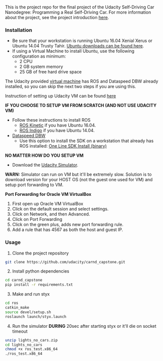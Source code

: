 This is the project repo for the final project of the Udacity Self-Driving Car Nanodegree: Programming a Real Self-Driving Car. For more information about the project, see the project introduction [here](https://classroom.udacity.com/nanodegrees/nd013/parts/6047fe34-d93c-4f50-8336-b70ef10cb4b2/modules/e1a23b06-329a-4684-a717-ad476f0d8dff/lessons/462c933d-9f24-42d3-8bdc-a08a5fc866e4/concepts/5ab4b122-83e6-436d-850f-9f4d26627fd9).

### Installation 

* Be sure that your workstation is running Ubuntu 16.04 Xenial Xerus or Ubuntu 14.04 Trusty Tahir. [Ubuntu downloads can be found here](https://www.ubuntu.com/download/desktop). 
* If using a Virtual Machine to install Ubuntu, use the following configuration as minimum:
  * 2 CPU
  * 2 GB system memory
  * 25 GB of free hard drive space
  
  
  
The Udacity provided [virtual machine](https://s3-us-west-1.amazonaws.com/udacity-selfdrivingcar/Udacity_VM_Base_V1.0.0.zip) has ROS and Dataspeed DBW already installed, so you can skip the next two steps if you are using this. 
  
Instruction of setting up Udacity VM can be found [here](https://classroom.udacity.com/nanodegrees/nd013/parts/6047fe34-d93c-4f50-8336-b70ef10cb4b2/modules/e1a23b06-329a-4684-a717-ad476f0d8dff/lessons/7e3627d7-14f7-4a33-9dbf-75c98a6e411b/concepts/8c742938-8436-4d3d-9939-31e40284e7a6)

  
**IF YOU CHOOSE TO SETUP VM FROM SCRATCH (AND NOT USE UDACITY VM)**

* Follow these instructions to install ROS
  * [ROS Kinetic](http://wiki.ros.org/kinetic/Installation/Ubuntu) if you have Ubuntu 16.04.
  * [ROS Indigo](http://wiki.ros.org/indigo/Installation/Ubuntu) if you have Ubuntu 14.04.
* [Dataspeed DBW](https://bitbucket.org/DataspeedInc/dbw_mkz_ros)
  * Use this option to install the SDK on a workstation that already has ROS installed: [One Line SDK Install (binary)](https://bitbucket.org/DataspeedInc/dbw_mkz_ros/src/81e63fcc335d7b64139d7482017d6a97b405e250/ROS_SETUP.md?fileviewer=file-view-default)

**NO MATTER HOW DO YOU SETUP VM**

* Download the [Udacity Simulator](https://github.com/udacity/self-driving-car-sim/releases/tag/v0.1).

**WARN:** Simulator can run on VM but it'll be extremely slow. Solution is to download version for your HOST OS (not the guest one used for VM) and setup port forwarding to VM.


**Port Forwarding for Oracle VM VirtualBox**

1. First open up Oracle VM VirtualBox
1. Click on the default session and select settings.
1. Click on Network, and then Advanced.
1. Click on Port Forwarding
1. Click on the green plus, adds new port forwarding rule.
1. Add a rule that has 4567 as both the host and guest IP.



### Usage

1. Clone the project repository
```bash
git clone https://github.com/udacity/carnd_capstone.git
```

2. Install python dependencies
```bash
cd carnd_capstone
pip install -r requirements.txt
```
3. Make and run styx
```bash
cd ros
catkin_make
source devel/setup.sh
roslaunch launch/styx.launch
```
4. Run the simulator **DURING** 20sec after starting styx or it'll die on socket timeout
```bash
unzip lights_no_cars.zip
cd lights_no_cars
chmod +x ros_test.x86_64
./ros_test.x86_64
```



